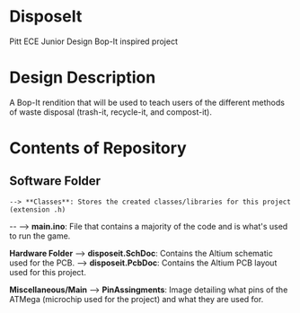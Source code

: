 # DisposeIt
Pitt ECE Junior Design Bop-It inspired project

# Design Description
A Bop-It rendition that will be used to teach users of the different methods of waste disposal (trash-it, recycle-it, and compost-it).

# Contents of Repository

**Software Folder**
--
    --> **Classes**: Stores the created classes/libraries for this project (extension .h)
--
    --> **main.ino**: File that contains a majority of the code and is what's used to run the game.

**Hardware Folder**
    --> **disposeit.SchDoc**: Contains the Altium schematic used for the PCB.
    --> **disposeit.PcbDoc**: Contains the Altium PCB layout used for this project.
    
**Miscellaneous/Main**
    --> **PinAssingments**: Image detailing what pins of the ATMega (microchip used for the project) and what they are used for. 

